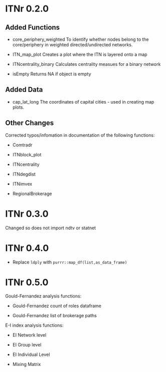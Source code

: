 # ITNr 0.2.0
## Added Functions
* core_periphery_weighted To identify whether nodes belong to the core/periphery in weighted directed/undirected networks.

* ITN_map_plot Creates a plot where the ITN is layered onto a map

* ITNcentrality_binary Calculates centrality measues for a binary network

* isEmpty Returns NA if object is empty

## Added Data
* cap_lat_long The coordinates of capital cities - used in creating map plots.

## Other Changes
Corrected typos/infomation in documentation of the following functions:
* Comtradr

* ITNblock_plot

* ITNcentrality

* ITNdegdist

* ITNimvex

* RegionalBrokerage

# ITNr 0.3.0
Changed so does not import ndtv or statnet

# ITNr 0.4.0

* Replace `ldply` with `purrr::map_df(list,as_data_frame)` 

# ITNr 0.5.0
Gould-Fernandez analysis functions:  

* Gould-Fernandez count of roles dataframe  

* Gould-Fernandez list of brokerage paths

E-I index analysis functions:  

 * EI Network level  
 
 * EI Group level  
 
 * EI Individual Level  
 
 * Mixing Matrix
